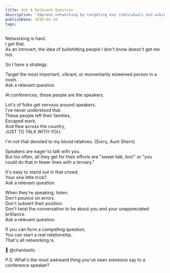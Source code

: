 ```yaml
---
title: Ask A Relevant Question
description: "Improve networking by targeting key individuals and asking relevant questions. Build genuine relationships through active listening and thoughtful inquiry."
publishDate: 2019-04-10
tags:
---
```


Networking is hard.  
I get that.  
As an introvert, the idea of bullshitting people I don't know doesn't get me hot.

So I have a strategy.

Target the most important, vibrant, or momentarily esteemed person in a room.  
Ask a relevant question.

At conferences, these people are the speakers.

Lot's of folks get nervous around speakers.  
I've never understood that.  
These people left their families,  
Escaped work,  
And flew across the country,  
JUST TO TALK WITH YOU.

I'm not that devoted to my blood relatives.
(Sorry, Aunt Sherri)

Speakers are eager to talk with you.  
But too often, all they get for their efforts are "sweet talk, bro!" or "you could do that in fewer lines with a ternary."

It's easy to stand out in that crowd.  
Your one little trick?  
Ask a relevant question.

When they're speaking, listen.  
Don't pounce on errors.  
Don't subvert their position.  
Don't twist the conversation to be about you and your unappreciated brilliance.  
Ask a relevant question.

If you can form a compelling question,  
You can start a real relationship.  
That's all networking is.

💞 @chantastic

P.S.
What's the most awkward thing you've seen someone say to a conference speaker?
